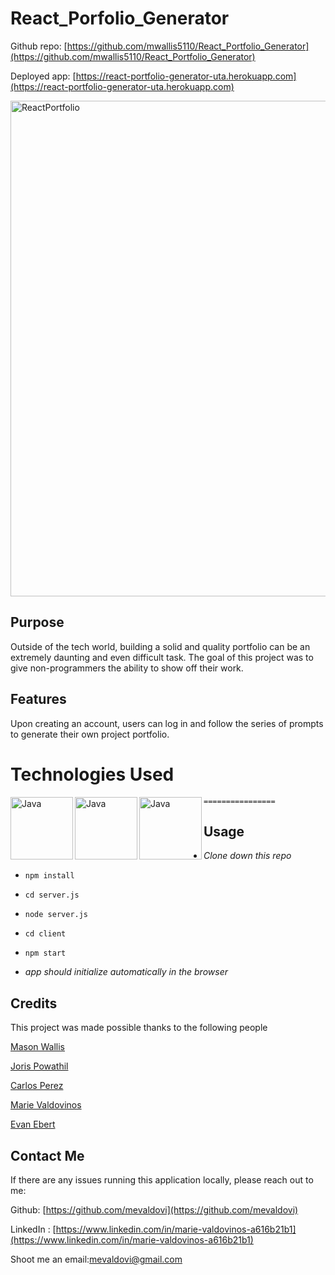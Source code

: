 # React_Porfolio_Generator

Github repo: [https://github.com/mwallis5110/React_Portfolio_Generator](https://github.com/mwallis5110/React_Portfolio_Generator)  


Deployed app: [https://react-portfolio-generator-uta.herokuapp.com](https://react-portfolio-generator-uta.herokuapp.com)


<img width="793" alt="ReactPortfolio" src="https://user-images.githubusercontent.com/83307023/135495359-85d0eaf8-3eb9-442a-98ed-b461c127a66c.PNG">



## Purpose  

Outside of the tech world, building a solid and quality portfolio can be an extremely daunting and even difficult task. The goal of this project was to give non-programmers the ability to show off their work.

## Features 
Upon creating an account, users can log in and follow the series of prompts to generate their own project portfolio.

# Technologies Used

 [<img align="left" alt="Java" width="100px" src="https://img.shields.io/badge/React-20232A?style=for-the-badge&logo=react&logoColor=61DAFB" />](https://reactjs.org/docs/getting-started.html)
 
[<img align="left" alt="Java" width="100px" src="https://img.shields.io/badge/Apollo%20GraphQL-311C87?&style=for-the-badge&logo=Apollo%20GraphQL&logoColor=white" />](https://graphql.org/learn)

[<img align="left" alt="Java" width="100px" src="https://img.shields.io/badge/Bootstrap-563D7C?style=for-the-badge&logo=bootstrap&logoColor=white" />](https://getbootstrap.com/docs/4.1/getting-started/introduction)

`================`

 ## Usage
 
 - _Clone down this repo_

 - `npm install`
 
 - `cd server.js`
 
 - `node server.js`
 
 - `cd client`
 
 - `npm start`
 
 - _app should initialize automatically in the browser_

## Credits

This project was made possible thanks to the following people


[Mason Wallis](https://github.com/mwallis5110)


[Joris Powathil](https://github.com/jorropowathil)


[Carlos Perez](https://github.com/cperezba)


[Marie Valdovinos](https://github.com/mevaldovi)


[Evan Ebert](https://github.com/evan-ebert17)

## Contact Me
If there are any issues running this application locally, please reach out to me:

Github: [https://github.com/mevaldovi](https://github.com/mevaldovi)

LinkedIn : [https://www.linkedin.com/in/marie-valdovinos-a616b21b1](https://www.linkedin.com/in/marie-valdovinos-a616b21b1)


Shoot me an email:[mevaldovi@gmail.com](mailto:mevaldovi@gmail.com)

